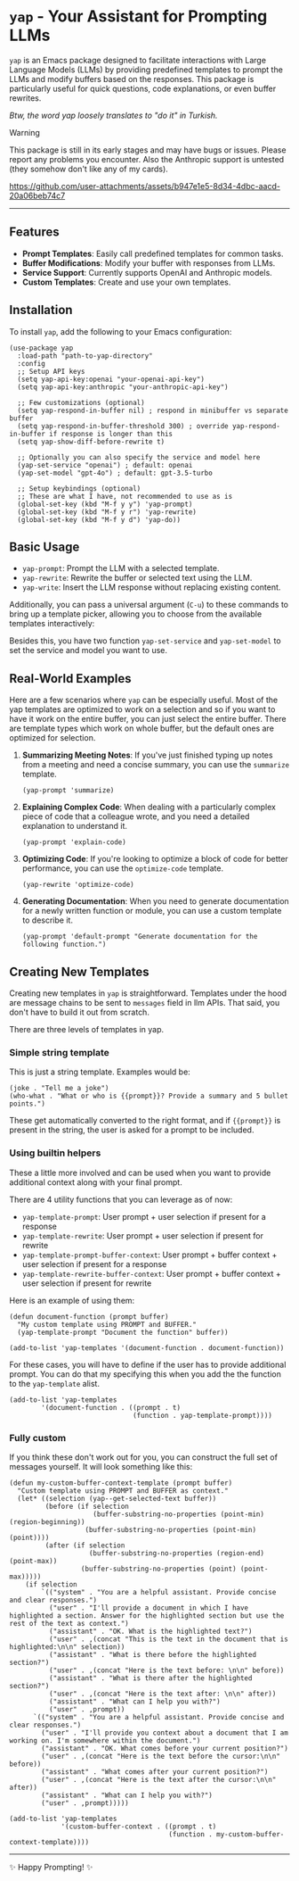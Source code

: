 # `yap` - Your Assistant for Prompting LLMs

`yap` is an Emacs package designed to facilitate interactions with
Large Language Models (LLMs) by providing predefined templates to
prompt the LLMs and modify buffers based on the responses. This
package is particularly useful for quick questions, code explanations,
or even buffer rewrites.

*Btw, the word yap loosely translates to "do it" in Turkish.*

> [!WARNING]
> This package is still in its early stages and may have bugs or
> issues. Please report any problems you encounter. Also the Anthropic
> support is untested (they somehow don't like any of my cards).

https://github.com/user-attachments/assets/b947e1e5-8d34-4dbc-aacd-20a06beb74c7

---

## Features

- **Prompt Templates**: Easily call predefined templates for common tasks.
- **Buffer Modifications**: Modify your buffer with responses from LLMs.
- **Service Support**: Currently supports OpenAI and Anthropic models.
- **Custom Templates**: Create and use your own templates.

## Installation

To install `yap`, add the following to your Emacs configuration:

```emacs-lisp
(use-package yap
  :load-path "path-to-yap-directory"
  :config
  ;; Setup API keys
  (setq yap-api-key:openai "your-openai-api-key")
  (setq yap-api-key:anthropic "your-anthropic-api-key")

  ;; Few customizations (optional)
  (setq yap-respond-in-buffer nil) ; respond in minibuffer vs separate buffer
  (setq yap-respond-in-buffer-threshold 300) ; override yap-respond-in-buffer if response is longer than this
  (setq yap-show-diff-before-rewrite t)

  ;; Optionally you can also specify the service and model here
  (yap-set-service "openai") ; default: openai
  (yap-set-model "gpt-4o") ; default: gpt-3.5-turbo

  ;; Setup keybindings (optional)
  ;; These are what I have, not recommended to use as is
  (global-set-key (kbd "M-f y y") 'yap-prompt)
  (global-set-key (kbd "M-f y r") 'yap-rewrite)
  (global-set-key (kbd "M-f y d") 'yap-do))
```

## Basic Usage

- `yap-prompt`: Prompt the LLM with a selected template.
- `yap-rewrite`: Rewrite the buffer or selected text using the LLM.
- `yap-write`: Insert the LLM response without replacing existing
  content.

Additionally, you can pass a universal argument (`C-u`) to these
commands to bring up a template picker, allowing you to choose from
the available templates interactively:

Besides this, you have two function `yap-set-service` and
`yap-set-model` to set the service and model you want to use.

## Real-World Examples

Here are a few scenarios where `yap` can be especially useful. Most of
the yap templates are optimized to work on a selection and so if you
want to have it work on the entire buffer, you can just select the
entire buffer. There are template types which work on whole buffer,
but the default ones are optimized for selection.

1. **Summarizing Meeting Notes**:
   If you've just finished typing up notes from a meeting and need a concise summary, you can use the `summarize` template.
   ```emacs-lisp
   (yap-prompt 'summarize)
   ```

2. **Explaining Complex Code**:
   When dealing with a particularly complex piece of code that a colleague wrote, and you need a detailed explanation to understand it.
   ```emacs-lisp
   (yap-prompt 'explain-code)
   ```

3. **Optimizing Code**:
   If you're looking to optimize a block of code for better performance, you can use the `optimize-code` template.
   ```emacs-lisp
   (yap-rewrite 'optimize-code)
   ```

4. **Generating Documentation**:
   When you need to generate documentation for a newly written function or module, you can use a custom template to describe it.
   ```emacs-lisp
   (yap-prompt 'default-prompt "Generate documentation for the following function.")
   ```

## Creating New Templates

Creating new templates in `yap` is straightforward. Templates under
the hood are message chains to be sent to `messages` field in llm
APIs. That said, you don't have to build it out from scratch.

There are three levels of templates in yap.

### Simple string template

This is just a string template. Examples would be:

``` emacs-lisp
(joke . "Tell me a joke")
(who-what . "What or who is {{prompt}}? Provide a summary and 5 bullet points.")
```

These get automatically converted to the right format, and if
`{{prompt}}` is present in the string, the user is asked for a prompt
to be included.

### Using builtin helpers

These a little more involved and can be used when you want to provide
additional context along with your final prompt.

There are 4 utility functions that you can leverage as of now:

- `yap-template-prompt`: User prompt + user selection if present for a response
- `yap-template-rewrite`: User prompt + user selection if present for rewrite
- `yap-template-prompt-buffer-context`: User prompt + buffer context + user selection if present for a response
- `yap-template-rewrite-buffer-context`: User prompt + buffer context + user selection if present for rewrite

Here is an example of using them:

```emacs-lisp
(defun document-function (prompt buffer)
  "My custom template using PROMPT and BUFFER."
  (yap-template-prompt "Document the function" buffer))

(add-to-list 'yap-templates '(document-function . document-function))
```

For these cases, you will have to define if the user has to provide
additional prompt. You can do that my specifying this when you add the
the function to the `yap-template` alist.

```emacs-lisp
(add-to-list 'yap-templates
        '(document-function . ((prompt . t)
                               (function . yap-template-prompt))))
```

### Fully custom

If you think these don't work out for you, you can construct the full
set of messages yourself. It will look something like this:

```emacs-lisp
(defun my-custom-buffer-context-template (prompt buffer)
  "Custom template using PROMPT and BUFFER as context."
  (let* ((selection (yap--get-selected-text buffer))
         (before (if selection
                     (buffer-substring-no-properties (point-min) (region-beginning))
                   (buffer-substring-no-properties (point-min) (point))))
         (after (if selection
                    (buffer-substring-no-properties (region-end) (point-max))
                  (buffer-substring-no-properties (point) (point-max)))))
    (if selection
        `(("system" . "You are a helpful assistant. Provide concise and clear responses.")
          ("user" . "I'll provide a document in which I have highlighted a section. Answer for the highlighted section but use the rest of the text as context.")
          ("assistant" . "OK. What is the highlighted text?")
          ("user" . ,(concat "This is the text in the document that is highlighted:\n\n" selection))
          ("assistant" . "What is there before the highlighted section?")
          ("user" . ,(concat "Here is the text before: \n\n" before))
          ("assistant" . "What is there after the highlighted section?")
          ("user" . ,(concat "Here is the text after: \n\n" after))
          ("assistant" . "What can I help you with?")
          ("user" . ,prompt))
      `(("system" . "You are a helpful assistant. Provide concise and clear responses.")
        ("user" . "I'll provide you context about a document that I am working on. I'm somewhere within the document.")
        ("assistant" . "OK. What comes before your current position?")
        ("user" . ,(concat "Here is the text before the cursor:\n\n" before))
        ("assistant" . "What comes after your current position?")
        ("user" . ,(concat "Here is the text after the cursor:\n\n" after))
        ("assistant" . "What can I help you with?")
        ("user" . ,prompt)))))

(add-to-list 'yap-templates
             '(custom-buffer-context . ((prompt . t)
                                        (function . my-custom-buffer-context-template))))
```

---

✨ Happy Prompting! ✨
